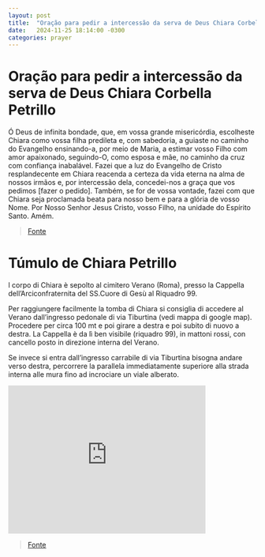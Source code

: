 ```yaml
---
layout: post
title:  "Oração para pedir a intercessão da serva de Deus Chiara Corbella Petrillo"
date:   2024-11-25 18:14:00 -0300
categories: prayer
---
```

# Oração para pedir a intercessão da serva de Deus Chiara Corbella Petrillo

Ó Deus de infinita bondade, que, em vossa grande misericórdia, escolheste Chiara como vossa filha predileta e, com sabedoria, a guiaste no caminho do Evangelho ensinando-a, por meio de Maria, a estimar vosso Filho com amor apaixonado, seguindo-O, como esposa e mãe, no caminho da cruz com confiança inabalável. Fazei que a luz do Evangelho de Cristo resplandecente em Chiara reacenda a certeza da vida eterna na alma de nossos irmãos e, por intercessão dela, concedei-nos a graça que vos pedimos [fazer o pedido]. Também, se for de vossa vontade, fazei com que Chiara seja proclamada beata para nosso bem e para a glória de vosso Nome. Por Nosso Senhor Jesus Cristo, vosso Filho, na unidade do Espírito Santo. Amém.

>[Fonte](https://padrepauloricardo.org/episodios/nos-nascemos-e-jamais-morreremos)

# Túmulo de Chiara Petrillo

l corpo di Chiara è sepolto al cimitero Verano (Roma), presso la Cappella dell’Arciconfraternita del SS.Cuore di Gesù al Riquadro 99.

Per raggiungere facilmente la tomba di Chiara si consiglia di accedere al Verano dall’ingresso pedonale di  via Tiburtina (vedi mappa di google map). Procedere per circa 100 mt e poi girare a destra e poi subito di nuovo a destra. La Cappella è da lì ben visibile (riquadro 99), in mattoni rossi, con cancello posto in direzione interna del Verano.

Se invece si entra dall’ingresso carrabile di via Tiburtina bisogna andare verso destra, percorrere la parallela immediatamente superiore alla strada interna alle mura fino ad incrociare un viale alberato.

<iframe src="https://www.google.com/maps/embed?pb=!1m18!1m12!1m3!1d2969.436193096122!2d12.519844575169197!3d41.90498096373212!2m3!1f0!2f0!3f0!3m2!1i1024!2i768!4f13.1!3m3!1m2!1s0x132f6178eb035633%3A0x3df50692da177602!2sTomba%20di%20Chiara%20Corbella%20Petrillo!5e0!3m2!1spt-BR!2sbr!4v1735128005146!5m2!1spt-BR!2sbr" width="400" height="300" style="border:0;" allowfullscreen="" loading="lazy" referrerpolicy="no-referrer-when-downgrade"></iframe>

>[Fonte](https://www.chiaracorbellapetrillo.org/dove-chiara-riposa/)
